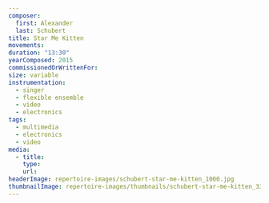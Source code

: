 ```yaml
---
composer:
  first: Alexander
  last: Schubert
title: Star Me Kitten
movements:
duration: "13:30"
yearComposed: 2015
commissionedOrWrittenFor:
size: variable
instrumentation:
  - singer
  - flexible ensemble
  - video
  - electronics
tags:
  - multimedia
  - electronics
  - video
media:
  - title:
    type:
    url:
headerImage: repertoire-images/schubert-star-me-kitten_1000.jpg
thumbnailImage: repertoire-images/thumbnails/schubert-star-me-kitten_330.jpg
---
```

